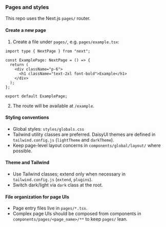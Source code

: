 ### Pages and styles

This repo uses the Next.js `pages/` router.

#### Create a new page

1) Create a file under `pages/`, e.g. `pages/example.tsx`:

```tsx
import type { NextPage } from "next";

const ExamplePage: NextPage = () => {
  return (
    <div className="p-6">
      <h1 className="text-2xl font-bold">Example</h1>
    </div>
  );
};

export default ExamplePage;
```

2) The route will be available at `/example`.

#### Styling conventions

- Global styles: `styles/globals.css`
- Tailwind utility classes are preferred. DaisyUI themes are defined in `tailwind.config.js` (`lightTheme` and `darkTheme`).
- Keep page-level layout concerns in `components/global/layout/` where possible.

#### Theme and Tailwind

- Use Tailwind classes; extend only when necessary in `tailwind.config.js` (`extend`, `plugins`).
- Switch dark/light via `dark` class at the root.

#### File organization for page UIs

- Page entry files live in `pages/*.tsx`.
- Complex page UIs should be composed from components in `components/pages/<page_name>/**` to keep `pages/` lean.

